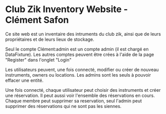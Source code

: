 # Club Zik Inventory Website - Clément Safon

Ce site web est un inventaire des intruments du club zik, ainsi que de leurs propriétaires et de leurs lieux de stockage.

Seul le compte Clément:admin est un compte admin (il est chargé en DataFixture).
Les autres comptes peuvent être crées à l'aide de la page "Register" dans l'onglet "Login"

Les utilisateurs peuvent, une fois connecté, modifier ou créer de nouveau instruments, owners ou locations.
Les admins sont les seuls à pouvoir effacer une entité.

Une fois connecté, chaque utilisateur peut choisir des instruments et créer une réservation. Il peut aussi voir l'ensemble des réservations en cours.
Chaque membre peut supprimer sa reservation, seul l'admin peut supprimer des réservations qui ne sont pas les siennes.
